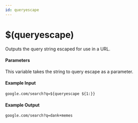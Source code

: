 ```yaml
---
id: queryescape
---
```


# $(queryescape)

Outputs the query string escaped for use in a URL.

#### Parameters

This variable takes the string to query escape as a parameter.

#### Example Input

```
google.com/search?q=${queryescape ${1:}}
```

#### Example Output

```
google.com/search?q=dank+memes
```
